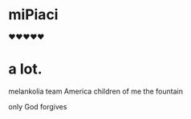 # miPiaci
❤️❤️❤️❤️❤️

# a lot.

melankolia
team America 
children of me
the fountain


only God forgives 
